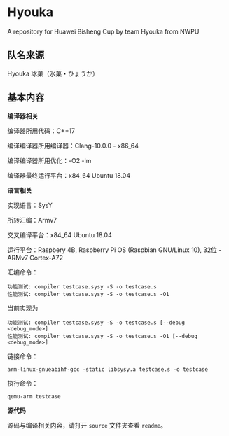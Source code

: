 # Hyouka
A repository for Huawei Bisheng Cup by team Hyouka from NWPU



## 队名来源
Hyouka 冰菓（氷菓・ひょうか）



## 基本内容

**编译器相关**

编译器所用代码：C++17

编译编译器所用编译器：Clang-10.0.0 - x86_64

编译编译器所用优化：-O2 -lm

编译器最终运行平台：x84_64 Ubuntu 18.04

**语言相关**

实现语言：SysY

所转汇编：Armv7

交叉编译平台：x84_64 Ubuntu 18.04

运行平台：Raspbery 4B, Raspberry Pi OS (Raspbian GNU/Linux 10), 32位 - ARMv7 Cortex-A72

汇编命令：

```shell
功能测试: compiler testcase.sysy -S -o testcase.s
性能测试: compiler testcase.sysy -S -o testcase.s -O1
```

当前实现为
```shell
功能测试: compiler testcase.sysy -S -o testcase.s [--debug <debug_mode>]
性能测试: compiler testcase.sysy -S -o testcase.s -O1 [--debug <debug_mode>]
```

链接命令：

```shell
arm-linux-gnueabihf-gcc -static libsysy.a testcase.s -o testcase
```


执行命令：

```shell
qemu-arm testcase
```


**源代码**

源码与编译相关内容，请打开 `source` 文件夹查看 `readme`。
